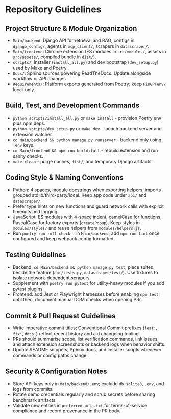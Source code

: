# Repository Guidelines

## Project Structure & Module Organization
- `Main/backend`: Django API for retrieval and RAG; configs in `django_config/`, agents in `mcp_client/`, scrapers in `datascraper/`.
- `Main/frontend`: Chrome extension (ES modules in `src/modules/`, assets in `src/assets/`, compiled bundle in `dist/`).
- `scripts/`: Installer (`install_all.py`) and dev bootstrap (`dev_setup.py`) used by Make and Poetry.
- `Docs/`: Sphinx sources powering ReadTheDocs. Update alongside workflow or API changes.
- `Requirements/`: Platform exports generated from Poetry; keep `FinGPTenv/` local-only.

## Build, Test, and Development Commands
- `python scripts/install_all.py` or `make install` - provision Poetry env plus npm deps.
- `python scripts/dev_setup.py` or `make dev` - launch backend server and extension watcher.
- `cd Main/backend && python manage.py runserver` - backend only using `.env` keys.
- `cd Main/frontend && npm run build:full` - rebuild extension and run sanity checks.
- `make clean` - purge caches, `dist/`, and temporary Django artifacts.

## Coding Style & Naming Conventions
- Python: 4 spaces, module docstrings when exporting helpers, imports grouped stdlib/third-party/local. Keep app code under `api/` and `datascraper/`.
- Prefer type hints on new functions and guard network calls with explicit timeouts and logging.
- JavaScript: ES modules with 4-space indent, camelCase for functions, PascalCase for factory exports (`createPopup`). Keep styles in `modules/styles/` and reuse helpers from `modules/helpers.js`.
- Run `poetry run ruff check .` in `Main/backend`; add `npm run lint` once configured and keep webpack config formatted.

## Testing Guidelines
- Backend: `cd Main/backend && python manage.py test`; place suites beside the feature (`api/tests.py`, `datascraper/test/`). Use fixtures to isolate network-dependent scrapers.
- Supplement with `poetry run pytest` for utility-heavy modules if you add pytest plugins.
- Frontend: add Jest or Playwright harnesses before enabling `npm test`; until then, document manual DOM checks when opening PRs.

## Commit & Pull Request Guidelines
- Write imperative commit titles; Conventional Commit prefixes (`feat:`, `fix:`, `docs:`) reflect recent history and aid changelog tooling.
- PRs should summarise scope, list verification commands, link issues, and attach extension screenshots or backend logs when behavior shifts.
- Update README snippets, Sphinx docs, and installer scripts whenever commands or config paths change.

## Security & Configuration Notes
- Store API keys only in `Main/backend/.env`; exclude `db.sqlite3`, `.env`, and logs from commits.
- Rotate demo credentials regularly and scrub secrets before sharing benchmark artifacts.
- Validate new entries in `preferred_urls.txt` for terms-of-service compliance and record provenance in the PR body.
